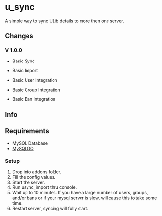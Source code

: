 # u_sync
A simple way to sync ULib details to more then one server.

## Changes

### V 1.0.0

+ Basic Sync

+ Basic Import

+ Basic User Integration

+ Basic Group Integration

+ Basic Ban Integration


## Info

## Requirements
+ MySQL Database
+ [MySQLOO](https://github.com/syl0r/MySQLOO)

### Setup
1. Drop into addons folder.
2. Fill the config values.
3. Start the server.
4. Run usync_import thru console.
5. Wait up to 10 minutes. If you have a large number of users, groups, and/or bans or if your mysql server is slow, will cause this to take some time.
6. Restart server, syncing will fully start.
